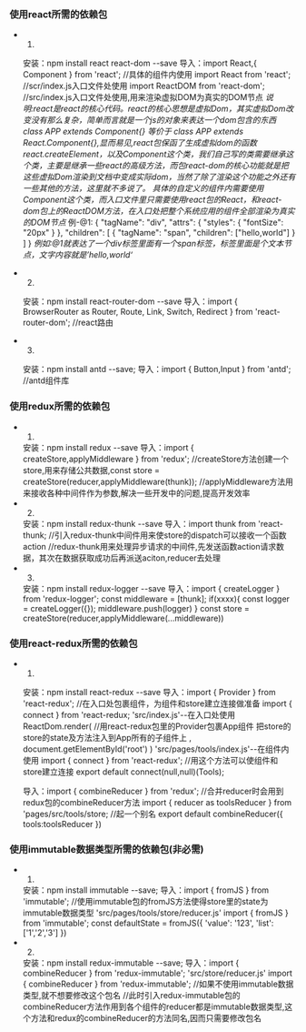 ### 使用react所需的依赖包
* 1. 
    安装：npm install react react-dom --save
    导入：import React,{ Component } from 'react'; //具体的组件内使用
        import React from 'react'; //scr/index.js入口文件处使用 
        import ReactDOM from 'react-dom'; //src/index.js入口文件处使用,用来渲染虚拟DOM为真实的DOM节点
    *说明:react是react的核心代码。react的核心思想是虚拟Dom，其实虚拟Dom改变没有那么复杂，简单而言就是一个js的对象来表达一个dom包含的东西*
    *class APP extends Component{} 等价于 class APP extends React.Component{},显而易见,react包保函了生成虚拟dom的函数react.createElement，以及Component这个类，我们自己写的类需要继承这个类，主要是继承一些react的高级方法，而包react-dom的核心功能就是把这些虚拟Dom渲染到文档中变成实际dom，当然了除了渲染这个功能之外还有一些其他的方法，这里就不多说了。*
    *具体的自定义的组件内需要使用Component这个类，而入口文件里只需要使用react包的React，和react-dom包上的ReactDOM方法，在入口处把整个系统应用的组件全部渲染为真实的DOM节点*
    例-@1:
    {
        "tagName": "div",
        "attrs": {
            "styles": {
                "fontSize": "20px"
            }
        },
        "children": [
            {
                "tagName": "span",
                "children": ["hello,world"]
            }
        ]
    }
    *例如:@1就表达了一个div标签里面有一个span标签，标签里面是个文本节点，文字内容就是’hello,world‘*
* 2.  
    安装：npm install react-router-dom --save
    导入：import {
        BrowserRouter as Router,
        Route,
        Link,
        Switch,
        Redirect
    } from 'react-router-dom'; //react路由

* 3. 
    安装：npm install antd --save; 
    导入：import { Button,Input } from 'antd'; //antd组件库

### 使用redux所需的依赖包
* 1.
    安装：npm install redux --save
    导入：import { createStore,applyMiddleware } from 'redux'; 
    //createStore方法创建一个store,用来存储公共数据,const store = createStore(reducer,applyMiddleware(thunk));
    //applyMiddleware方法用来接收各种中间件作为参数,解决一些开发中的问题,提高开发效率
* 2.
    安装：npm install redux-thunk --save
    导入：import thunk from 'react-thunk; //引入redux-thunk中间件用来使store的dispatch可以接收一个函数action
    //redux-thunk用来处理异步请求的中间件,先发送函数action请求数据，其次在数据获取成功后再派送aciton,reducer去处理
* 3.
    安装：npm install redux-logger --save 
    导入：import { createLogger } from 'redux-logger';
    const middleware = [thunk];
    if(xxxx){
        const logger = createLogger({});
        middleware.push(logger)
    }
    const store = createStore(reducer,applyMiddleware(...middleware))

### 使用react-redux所需的依赖包
* 1. 
    安装：npm install react-redux --save
    导入：import { Provider } from 'react-redux'; //在入口处包裹组件，为组件和store建立连接做准备
        import { connect } from 'react-redux;
    'src/index.js'--在入口处使用
    ReactDom.render(
        <Provider> //用react-redux包里的Provider包裹App组件 把store的store的state及方法注入到App所有的子组件上
            <App />
        </Provider>,
        document.getElementById('root')
    )
    'src/pages/tools/index.js'--在组件内使用
    import { connect } from 'react-redux'; //用这个方法可以使组件和store建立连接
    export default connect(null,null)(Tools);
    
    导入：import { combineReducer } from 'redux'; //合并reducer时会用到redux包的combineReducer方法
    import { reducer as toolsReducer } from 'pages/src/tools/store; //起一个别名
    export default combineReducer({
        tools:toolsReducer
    })
### 使用immutable数据类型所需的依赖包(非必需)
* 1.
    安装：npm install immutable --save;
    导入：import { fromJS } from 'immutable'; //使用immutable包的fromJS方法使得store里的state为immutable数据类型
    'src/pages/tools/store/reducer.js'
    import { fromJS } from 'immutable';
    const defaultState = fromJS({
        'value': '123',
        'list': ['1','2','3']
    })
* 2.
    安装：npm install redux-immutable --save;
    导入：import { combineReducer } from 'redux-immutable';
    'src/store/reducer.js'
    import { combineReducer } from 'redux-immutable'; //如果不使用immutable数据类型,就不想要修改这个包名
    //此时引入redux-immutable包的combineReducer方法作用到各个组件的reducer都是immutable数据类型,这个方法和redux的combineReducer的方法同名,因而只需要修改包名
     

 

